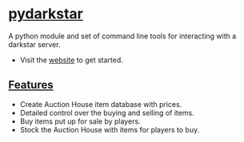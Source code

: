# [pydarkstar](http://adamgagorik.github.io/pydarkstar)

A python module and set of command line tools for interacting with a darkstar server.

* Visit the [website](http://adamgagorik.github.io/pydarkstar) to get started.

## [Features](http://adamgagorik.github.io/pydarkstar)

* Create Auction House item database with prices.
* Detailed control over the buying and selling of items.
* Buy items put up for sale by players.
* Stock the Auction House with items for players to buy.
